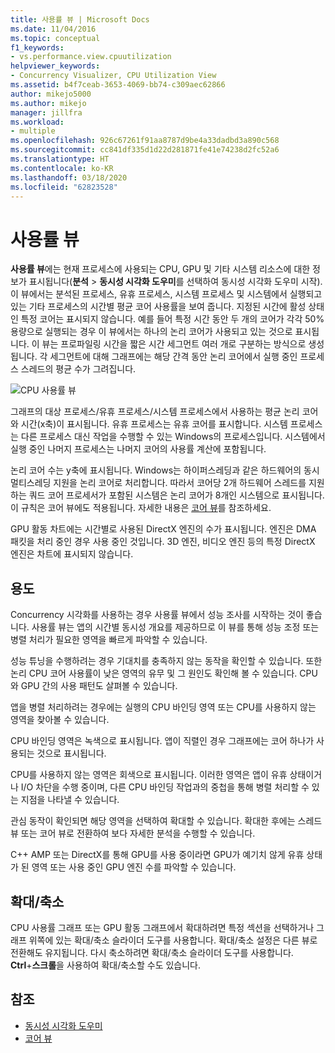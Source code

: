 ```yaml
---
title: 사용률 뷰 | Microsoft Docs
ms.date: 11/04/2016
ms.topic: conceptual
f1_keywords:
- vs.performance.view.cpuutilization
helpviewer_keywords:
- Concurrency Visualizer, CPU Utilization View
ms.assetid: b4f7ceab-3653-4069-bb74-c309aec62866
author: mikejo5000
ms.author: mikejo
manager: jillfra
ms.workload:
- multiple
ms.openlocfilehash: 926c67261f91aa8787d9be4a33dadbd3a890c568
ms.sourcegitcommit: cc841df335d1d22d281871fe41e74238d2fc52a6
ms.translationtype: HT
ms.contentlocale: ko-KR
ms.lasthandoff: 03/18/2020
ms.locfileid: "62823528"
---
```

# <a name="utilization-view"></a>사용률 뷰
**사용률 뷰**에는 현재 프로세스에 사용되는 CPU, GPU 및 기타 시스템 리소스에 대한 정보가 표시됩니다(**분석** > **동시성 시각화 도우미**를 선택하여 동시성 시각화 도우미 시작). 이 뷰에서는 분석된 프로세스, 유휴 프로세스, 시스템 프로세스 및 시스템에서 실행되고 있는 기타 프로세스의 시간별 평균 코어 사용률을 보여 줍니다. 지정된 시간에 활성 상태인 특정 코어는 표시되지 않습니다. 예를 들어 특정 시간 동안 두 개의 코어가 각각 50% 용량으로 실행되는 경우 이 뷰에서는 하나의 논리 코어가 사용되고 있는 것으로 표시됩니다. 이 뷰는 프로파일링 시간을 짧은 시간 세그먼트 여러 개로 구분하는 방식으로 생성됩니다. 각 세그먼트에 대해 그래프에는 해당 간격 동안 논리 코어에서 실행 중인 프로세스 스레드의 평균 수가 그려집니다.

 ![CPU 사용률 뷰](../profiling/media/vsts_ppacpuutil.png "VSTS_PPAcpuUtil")

 그래프의 대상 프로세스/유휴 프로세스/시스템 프로세스에서 사용하는 평균 논리 코어와 시간(x축)이 표시됩니다. 유휴 프로세스는 유휴 코어를 표시합니다. 시스템 프로세스는 다른 프로세스 대신 작업을 수행할 수 있는 Windows의 프로세스입니다. 시스템에서 실행 중인 나머지 프로세스는 나머지 코어의 사용률 계산에 포함됩니다.

 논리 코어 수는 y축에 표시됩니다. Windows는 하이퍼스레딩과 같은 하드웨어의 동시 멀티스레딩 지원을 논리 코어로 처리합니다. 따라서 코어당 2개 하드웨어 스레드를 지원하는 쿼드 코어 프로세서가 포함된 시스템은 논리 코어가 8개인 시스템으로 표시됩니다. 이 규칙은 코어 뷰에도 적용됩니다. 자세한 내용은 [코어 뷰](../profiling/cores-view.md)를 참조하세요.

 GPU 활동 차트에는 시간별로 사용된 DirectX 엔진의 수가 표시됩니다.  엔진은 DMA 패킷을 처리 중인 경우 사용 중인 것입니다.  3D 엔진, 비디오 엔진 등의 특정 DirectX 엔진은 차트에 표시되지 않습니다.

## <a name="purpose"></a>용도
 Concurrency 시각화를 사용하는 경우 사용률 뷰에서 성능 조사를 시작하는 것이 좋습니다. 사용률 뷰는 앱의 시간별 동시성 개요를 제공하므로 이 뷰를 통해 성능 조정 또는 병렬 처리가 필요한 영역을 빠르게 파악할 수 있습니다.

 성능 튜닝을 수행하려는 경우 기대치를 충족하지 않는 동작을 확인할 수 있습니다. 또한 논리 CPU 코어 사용률이 낮은 영역의 유무 및 그 원인도 확인해 볼 수 있습니다. CPU와 GPU 간의 사용 패턴도 살펴볼 수 있습니다.

 앱을 병렬 처리하려는 경우에는 실행의 CPU 바인딩 영역 또는 CPU를 사용하지 않는 영역을 찾아볼 수 있습니다.

 CPU 바인딩 영역은 녹색으로 표시됩니다. 앱이 직렬인 경우 그래프에는 코어 하나가 사용되는 것으로 표시됩니다.

 CPU를 사용하지 않는 영역은 회색으로 표시됩니다. 이러한 영역은 앱이 유휴 상태이거나 I/O 차단을 수행 중이며, 다른 CPU 바인딩 작업과의 중첩을 통해 병렬 처리할 수 있는 지점을 나타낼 수 있습니다.

 관심 동작이 확인되면 해당 영역을 선택하여 확대할 수 있습니다. 확대한 후에는 스레드 뷰 또는 코어 뷰로 전환하여 보다 자세한 분석을 수행할 수 있습니다.

 C++ AMP 또는 DirectX를 통해 GPU를 사용 중이라면 GPU가 예기치 않게 유휴 상태가 된 영역 또는 사용 중인 GPU 엔진 수를 파악할 수 있습니다.

## <a name="zoom"></a>확대/축소
 CPU 사용률 그래프 또는 GPU 활동 그래프에서 확대하려면 특정 섹션을 선택하거나 그래프 위쪽에 있는 확대/축소 슬라이더 도구를 사용합니다. 확대/축소 설정은 다른 뷰로 전환해도 유지됩니다. 다시 축소하려면 확대/축소 슬라이더 도구를 사용합니다. **Ctrl**+**스크롤**을 사용하여 확대/축소할 수도 있습니다.

## <a name="see-also"></a>참조
- [동시성 시각화 도우미](../profiling/concurrency-visualizer.md)
- [코어 뷰](../profiling/cores-view.md)